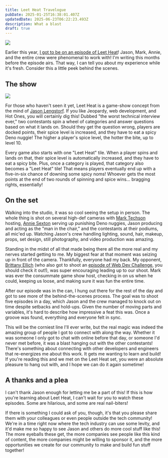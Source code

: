 ```yaml
---
title: Leet Heat Travelogue
pubDate: 2025-01-25T16:38:01.407Z
updatedDate: 2025-06-23T06:22:23.493Z
description: What a blast
draft: true
---
```


![](/assets/media/BA2_4871_Web.jpeg)

Earlier this year, [I got to be on an episode of Leet Heat](https://www.youtube.com/watch?v=ZY3uQb_goHk)! Jason, Mark, Annie, and the entire crew were phenomenal to work with! I'm writing this months before the episode airs. That way, I can tell you about my experience while it's fresh. Consider this a little peek behind the scenes.

## The show

![](/assets/media/BA2_4828_Web.jpeg)

For those who haven't seen it yet, Leet Heat is a game-show concept from the mind of [Jason Lengstorf](https://jason.energy/). If you like Jeopardy, web development, and Hot Ones, you will certainly dig this! Dubbed "the worst technical interview ever," two contestants spin a wheel of categories and answer questions based on what it lands on. Should they get the question wrong, players are docked points, their spice level is increased, and they have to eat a spicy Deno nuggie! The higher a player's spice level, the hotter the bite, up to level 10.

Every game also starts with one "Leet Heat" tile. When a player spins and lands on that, their spice level is automatically increased, and they have to eat a spicy bite. Plus, once a category is played, that category also becomes a "Leet Heat" tile! That means players eventually end up with a five-in-six chance of downing some spicy noms! Whoever gets the most points at the end of two rounds of spinning and spice wins... bragging rights, essentially!

## On the set

Walking into the studio, it was so cool seeing the setup in person. The whole thing is shot on several high-def cameras with [Mark Techson](https://marktechson.com/) hosting, [Annie Sexton](https://anniesexton.com/) serving up punishing Deno nuggies, Jason producing and acting as the "man in the chair," and the contestants at their podiums, all mic'ed up. Watching Jason's crew handling lighting, sound, hair, makeup, props, set design, still photography, and video production was amazing.

Standing in the midst of all that made being there all the more real and my nerves started getting to me. My biggest fear at that moment was seizing up in front of the camera. Thankfully, everyone had my back. My opponent, [Brittany Ellich](https://brittanyellich.com/) (who also got to shoot an [episode of Web Dev Challenge](https://www.youtube.com/watch?v=X2sEoZG8EIw\&t), you should check it out!), was super encouraging leading up to our shoot. Mark was ever the consummate game show host, checking in on us when he could, keeping us loose, and making sure it was fun the entire time.

After our episode was in the can, I hung out there for the rest of the day and got to see more of the behind-the-scenes process. The goal was to shoot five episodes in a day, which Jason and the crew managed to knock out on time despite setbacks and hold-ups. Given the number of moving parts and variables, it's hard to describe how impressive a feat this was. Once a groove was found, everything and everyone felt in sync.

This will be the corniest line I'll ever write, but the real magic was indeed the amazing group of people I got to connect with along the way. Whether it was someone I only got to chat with online before that day, or someone I'd never met before, it was a blast hanging out with the other contestants! There's something about connecting with other developers and engineers that re-energizes me about this work. It gets me wanting to learn and build! If you're reading this and we met on the Leet Heat set, you were an absolute pleasure to hang out with, and I hope we can do it again sometime!

## A thanks and a plea

I can't thank Jason enough for letting me be a part of this! If this is how you're learning about Leet Heat, I can't wait for you to watch these episodes. Some are hilarious, and some are real nail-biters!

If there is something I could ask of you, though, it's that you please share them with your colleagues or even people outside the tech community! We're in a time right now where the tech industry can use some levity, and it'd make me so happy to see Jason and others do more cool stuff like this! The more eyeballs these get, the more companies see people like this kind of content, the more companies might be willing to sponsor it, and the more opportunities we create for our community to make and build fun stuff together!
